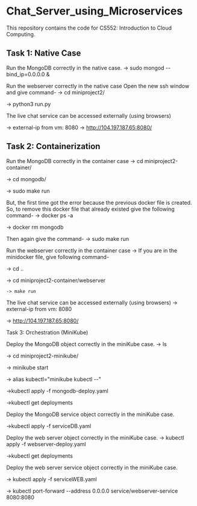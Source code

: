 # Chat_Server_using_Microservices
This repository contains the code for CS552: Introduction to Cloud Computing.

## Task 1: Native Case 
Run the MongoDB correctly in the native case. 
-> sudo mongod --bind_ip=0.0.0.0 &

 Run the webserver correctly in the native case
Open the new ssh window and give command-
-> cd miniproject2/

-> python3 run.py

The live chat service can be accessed externally (using browsers)

-> external-ip from vm: 8080
-> http://104.197.187.65:8080/


## Task 2: Containerization

Run the MongoDB correctly in the container case
-> cd miniproject2-container/

-> cd mongodb/

-> sudo make run

But, the first time got the error because the previous docker file is created. So, to remove this docker file that already existed give the following command-
-> docker ps -a

-> docker rm mongodb

Then again give the command-
-> sudo make run

Run the webserver correctly in the container case
-> If you are in the minidocker file, give following command-

-> cd ..
	
-> cd miniproject2-container/webserver
	
	-> make run 
The live chat service can be accessed externally (using browsers)
-> external-ip from vm: 8080

-> http://104.197.187.65:8080/


Task 3:  Orchestration (MiniKube)

 Deploy the MongoDB object correctly in the miniKube case.
-> ls 

-> cd miniproject2-minikube/

-> minikube start

-> alias kubectl="minikube kubectl --"

->kubectl apply -f mongodb-deploy.yaml

->kubectl get deployments

 Deploy the MongoDB service object correctly in the miniKube case. 
 
->kubectl apply -f serviceDB.yaml

 Deploy the web server object correctly in the miniKube case.
-> kubectl apply -f webserver-deploy.yaml

->kubectl get deployments

 Deploy the web server service object correctly in the miniKube case.  
 
-> kubectl apply -f serviceWEB.yaml

-> kubectl port-forward --address 0.0.0.0 service/webserver-service 8080:8080

